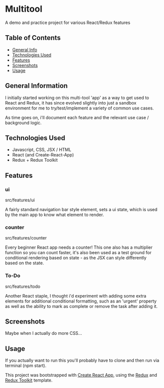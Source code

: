 # Multitool
A demo and practice project for various React/Redux features

## Table of Contents
* [General Info](#general-information)
* [Technologies Used](#technologies-used)
* [Features](#features)
* [Screenshots](#screenshots)
* [Usage](#usage)

## General Information
I initially started working on this multi-tool 'app' as a way to get used to React and Redux, it has since evolved slightly into just a sandbox environment for me to try/test/implement a variety of common use cases.

As time goes on, i'll document each feature and the relevant use case / background logic.

## Technologies Used
- Javascript, CSS, JSX / HTML
- React (and Create-React-App)
- Redux + Redux Toolkit

## Features

### ui
src/features/ui

A fairly standard navigation bar style element, sets a ui state, which is used by the main app to know what element to render.

### counter
src/features/counter

Every beginner React app needs a counter!
This one also has a multiplier function so you can count faster, it's also been used as a test ground for conditional rendering based on state - as the JSX can style differently based on the state.

### To-Do
src/features/todo

Another React staple,
I thought i'd experiment with adding some extra elements for additional conditional formatting, such as an 'urgent' property as well as the ability to mark as complete or remove the task after adding it.

## Screenshots
Maybe when I actually do more CSS...

## Usage
If you actually want to run this you'll probably have to clone and then run via terminal (npm start).


This project was bootstrapped with [Create React App](https://github.com/facebook/create-react-app), using the [Redux](https://redux.js.org/) and [Redux Toolkit](https://redux-toolkit.js.org/) template.


